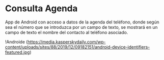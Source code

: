 # Consulta Agenda
 App de Android con acceso a datos de la agenda del teléfono, donde según sea el número que se introduzca por un campo de texto, se mostrará en un campo de texto el nombre del contacto al teléfono asociado.


!Androide (https://media.kasperskydaily.com/wp-content/uploads/sites/88/2019/12/09182151/android-device-identifiers-featured.jpg) 
